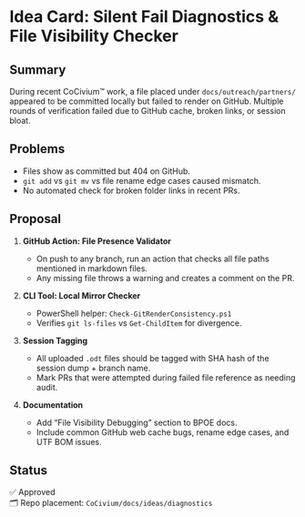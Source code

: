 <!-- status: stub; target: 150+ words -->
# Idea Card: Silent Fail Diagnostics & File Visibility Checker

## Summary
During recent CoCivium™ work, a file placed under `docs/outreach/partners/` appeared to be committed locally but failed to render on GitHub. Multiple rounds of verification failed due to GitHub cache, broken links, or session bloat.

## Problems
- Files show as committed but 404 on GitHub.
- `git add` vs `git mv` vs file rename edge cases caused mismatch.
- No automated check for broken folder links in recent PRs.

## Proposal
1. **GitHub Action: File Presence Validator**
   - On push to any branch, run an action that checks all file paths mentioned in markdown files.
   - Any missing file throws a warning and creates a comment on the PR.

2. **CLI Tool: Local Mirror Checker**
   - PowerShell helper: `Check-GitRenderConsistency.ps1`
   - Verifies `git ls-files` vs `Get-ChildItem` for divergence.

3. **Session Tagging**
   - All uploaded `.odt` files should be tagged with SHA hash of the session dump + branch name.
   - Mark PRs that were attempted during failed file reference as needing audit.

4. **Documentation**
   - Add “File Visibility Debugging” section to BPOE docs.
   - Include common GitHub web cache bugs, rename edge cases, and UTF BOM issues.

## Status
✅ Approved  
🗂 Repo placement: `CoCivium/docs/ideas/diagnostics`

